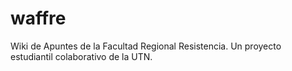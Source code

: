 # waffre
Wiki de Apuntes de la Facultad Regional Resistencia. Un proyecto estudiantil colaborativo de la UTN.
